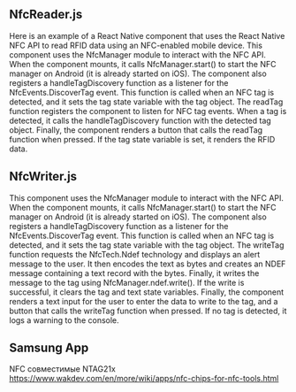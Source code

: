 ## NfcReader.js
Here is an example of a React Native component that uses the React Native NFC API to read RFID data using an NFC-enabled mobile device.
This component uses the NfcManager module to interact with the NFC API. When the component mounts, it calls NfcManager.start() to start the NFC manager on Android (it is already started on iOS).
The component also registers a handleTagDiscovery function as a listener for the NfcEvents.DiscoverTag event. This function is called when an NFC tag is detected, and it sets the tag state variable with the tag object.
The readTag function registers the component to listen for NFC tag events. When a tag is detected, it calls the handleTagDiscovery function with the detected tag object.
Finally, the component renders a button that calls the readTag function when pressed. If the tag state variable is set, it renders the RFID data.
## NfcWriter.js
This component uses the NfcManager module to interact with the NFC API. When the component mounts, it calls NfcManager.start() to start the NFC manager on Android (it is already started on iOS).
The component also registers a handleTagDiscovery function as a listener for the NfcEvents.DiscoverTag event. This function is called when an NFC tag is detected, and it sets the tag state variable with the tag object.
The writeTag function requests the NfcTech.Ndef technology and displays an alert message to the user. It then encodes the text as bytes and creates an NDEF message containing a text record with the bytes. Finally, it writes the message to the tag using NfcManager.ndef.write(). If the write is successful, it clears the tag and text state variables.
Finally, the component renders a text input for the user to enter the data to write to the tag, and a button that calls the writeTag function when pressed. If no tag is detected, it logs a warning to the console.
## Samsung App
NFC совместимые NTAG21x
https://www.wakdev.com/en/more/wiki/apps/nfc-chips-for-nfc-tools.html
